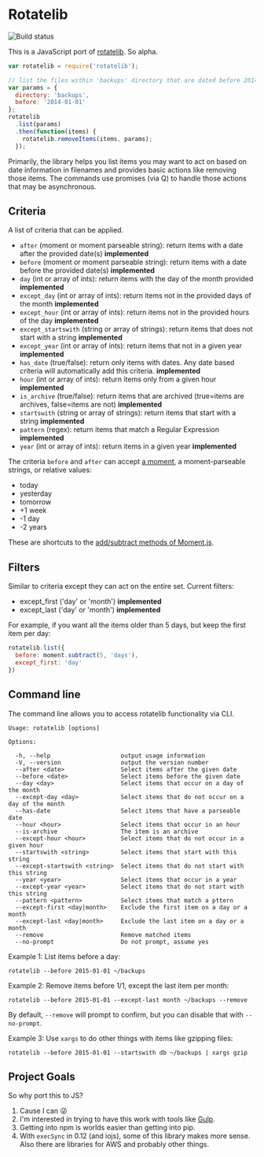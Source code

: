 # Rotatelib

<img src="https://travis-ci.org/robballou/js-rotatelib.svg" alt="Build status" />

This is a JavaScript port of [rotatelib](https://github.com/robballou/rotatelib). So alpha.

```javascript
var rotatelib = require('rotatelib');

// list the files within 'backups' directory that are dated before 2014-01-01
var params = {
  directory: 'backups',
  before: '2014-01-01'
};
rotatelib
  .list(params)
  .then(function(items) {
    rotatelib.removeItems(items, params);
  });
```

Primarily, the library helps you list items you may want to act on based on date information in filenames and provides basic actions like removing those items. The commands use promises (via Q) to handle those actions that may be asynchronous.

## Criteria

A list of criteria that can be applied.

- `after` (moment or moment parseable string): return items with a date after the provided date(s) **implemented**
- `before` (moment or moment parseable string): return items with a date before the provided date(s) **implemented**
- `day` (int or array of ints): return items with the day of the month provided **implemented**
- `except_day` (int or array of ints): return items not in the provided days of the month **implemented**
- `except_hour` (int or array of ints): return items not in the provided hours of the day **implemented**
- `except_startswith` (string or array of strings): return items that does not start with a string **implemented**
- `except_year` (int or array of ints): return items that not in a given year **implemented**
- `has_date` (true/false): return only items with dates. Any date based criteria will automatically add this criteria. **implemented**
- `hour` (int or array of ints): return items only from a given hour **implemented**
- `is_archive` (true/false): return items that are archived (true=items are archives, false=items are not) **implemented**
- `startswith` (string or array of strings): return items that start with a string **implemented**
- `pattern` (regex): return items that match a Regular Expression **implemented**
- `year` (int or array of ints): return items in a given year **implemented**

The criteria `before` and `after` can accept [a moment](http://momentjs.com), a moment-parseable strings, or relative values:

- today
- yesterday
- tomorrow
- +1 week
- -1 day
- -2 years

These are shortcuts to the [add/subtract methods of Moment.js](http://momentjs.com/docs/#/manipulating/).

## Filters

Similar to criteria except they can act on the entire set. Current filters:

- except_first ('day' or 'month') **implemented**
- except_last ('day' or 'month') **implemented**

For example, if you want all the items older than 5 days, but keep the first item per day:

```javascript
rotatelib.list({
  before: moment.subtract(5, 'days'),
  except_first: 'day'
})
```

## Command line

The command line allows you to access rotatelib functionality via CLI.

```
Usage: rotatelib [options]

Options:

  -h, --help                    output usage information
  -V, --version                 output the version number
  --after <date>                Select items after the given date
  --before <date>               Select items before the given date
  --day <day>                   Select items that occur on a day of the month
  --except-day <day>            Select items that do not occur on a day of the month
  --has-date                    Select items that have a parseable date
  --hour <hour>                 Select items that occur in an hour
  --is-archive                  The item is an archive
  --except-hour <hour>          Select items that do not occur in a given hour
  --startswith <string>         Select items that start with this string
  --except-startswith <string>  Select items that do not start with this string
  --year <year>                 Select items that occur in a year
  --except-year <year>          Select items that do not start with this string
  --pattern <pattern>           Select items that match a pttern
  --except-first <day|month>    Exclude the first item on a day or a month
  --except-last <day|month>     Exclude the last item on a day or a month
  --remove                      Remove matched items
  --no-prompt                   Do not prompt, assume yes
```

Example 1: List items before a day:

    rotatelib --before 2015-01-01 ~/backups

Example 2: Remove items before 1/1, except the last item per month:

    rotatelib --before 2015-01-01 --except-last month ~/backups --remove

By default, `--remove` will prompt to confirm, but you can disable that with `--no-prompt`.

Example 3: Use `xargs` to do other things with items like gzipping files:

    rotatelib --before 2015-01-01 --startswith db ~/backups | xargs gzip

## Project Goals

So why port this to JS?

1. Cause I can :stuck_out_tongue_winking_eye:
1. I'm interested in trying to have this work with tools like [Gulp](http://gulpjs.com).
1. Getting into npm is worlds easier than getting into pip.
1. With `execSync` in 0.12 (and iojs), some of this library makes more sense. Also there are libraries for AWS and probably other things.
